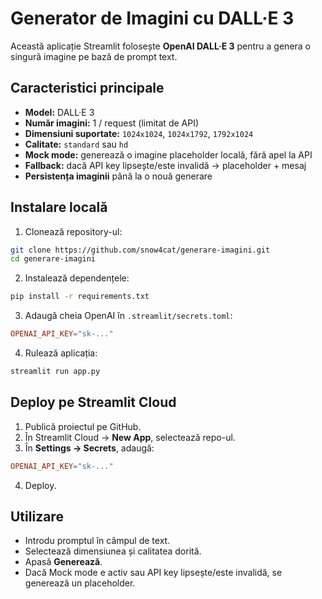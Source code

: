 # Generator de Imagini cu DALL·E 3

Această aplicație Streamlit folosește **OpenAI DALL·E 3** pentru a genera o singură imagine pe bază de prompt text.

## Caracteristici principale
- **Model:** DALL·E 3
- **Număr imagini:** 1 / request (limitat de API)
- **Dimensiuni suportate:** `1024x1024`, `1024x1792`, `1792x1024`
- **Calitate:** `standard` sau `hd`
- **Mock mode:** generează o imagine placeholder locală, fără apel la API
- **Fallback:** dacă API key lipsește/este invalidă → placeholder + mesaj
- **Persistența imaginii** până la o nouă generare

## Instalare locală
1. Clonează repository-ul:
```bash
git clone https://github.com/snow4cat/generare-imagini.git
cd generare-imagini
```
2. Instalează dependențele:
```bash
pip install -r requirements.txt
```
3. Adaugă cheia OpenAI în `.streamlit/secrets.toml`:
```toml
OPENAI_API_KEY="sk-..."
```
4. Rulează aplicația:
```bash
streamlit run app.py
```

## Deploy pe Streamlit Cloud
1. Publică proiectul pe GitHub.
2. În Streamlit Cloud → **New App**, selectează repo-ul.
3. În **Settings → Secrets**, adaugă:
```toml
OPENAI_API_KEY="sk-..."
```
4. Deploy.

## Utilizare
- Introdu promptul în câmpul de text.
- Selectează dimensiunea și calitatea dorită.
- Apasă **Generează**.
- Dacă Mock mode e activ sau API key lipsește/este invalidă, se generează un placeholder.
